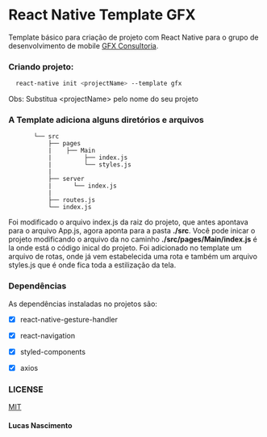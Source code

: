 # React Native Template GFX
Template básico para criação de projeto com React Native para o grupo de desenvolvimento de mobile [GFX Consultoria](http://www.gfxconsultoria.com).
  
  ### Criando projeto:  
  ```sh
    react-native init <projectName> --template gfx  
 ```
 Obs: Substitua \<projectName\> pelo nome do seu projeto
 
 ### A Template adiciona alguns diretórios e arquivos  
           └── src  
               ├── pages  
               |    ├── Main  
               |         ├── index.js  
               |         └── styles.js  
               |
               ├── server
               |      └── index.js  
               |
               ├── routes.js
               └── index.js
               
Foi modificado o arquivo index.js da raiz do projeto, que antes apontava para o arquivo App.js, agora aponta para a pasta <b>./src</b>. 
Você pode inicar o projeto modificando o arquivo da no caminho <b>./src/pages/Main/index.js</b> é la onde está o código inical do projeto.
  Foi adicionado no template um arquivo de rotas, onde já vem estabelecida uma rota e também um arquivo styles.js que é onde fica toda a estilização da tela.
  
  ### Dependências
   As dependências instaladas no projetos são:  
   - [x] react-native-gesture-handler
   - [x] react-navigation
   - [x] styled-components
   - [x] axios


 ### LICENSE
  [MIT](https://github.com/LukNasc/base-template-rn/blob/master/License)
  
#### Lucas Nascimento  
